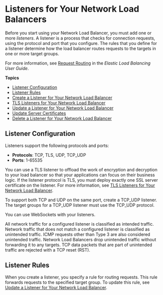 # Listeners for Your Network Load Balancers<a name="load-balancer-listeners"></a>

Before you start using your Network Load Balancer, you must add one or more *listeners*\. A listener is a process that checks for connection requests, using the protocol and port that you configure\. The rules that you define for a listener determine how the load balancer routes requests to the targets in one or more target groups\.

For more information, see [Request Routing](https://docs.aws.amazon.com/elasticloadbalancing/latest/userguide/how-elastic-load-balancing-works.html#request-routing) in the *Elastic Load Balancing User Guide*\.

**Topics**
+ [Listener Configuration](#listener-configuration)
+ [Listener Rules](#listener-rules)
+ [Create a Listener for Your Network Load Balancer](create-listener.md)
+ [TLS Listeners for Your Network Load Balancer](create-tls-listener.md)
+ [Update a Listener for Your Network Load Balancer](listener-update-rules.md)
+ [Update Server Certificates](listener-update-certificates.md)
+ [Delete a Listener for Your Network Load Balancer](delete-listener.md)

## Listener Configuration<a name="listener-configuration"></a>

Listeners support the following protocols and ports:
+ **Protocols**: TCP, TLS, UDP, TCP\_UDP
+ **Ports**: 1\-65535

You can use a TLS listener to offload the work of encryption and decryption to your load balancer so that your applications can focus on their business logic\. If the listener protocol is TLS, you must deploy exactly one SSL server certificate on the listener\. For more information, see [TLS Listeners for Your Network Load Balancer](create-tls-listener.md)\.

To support both TCP and UDP on the same port, create a TCP\_UDP listener\. The target groups for a TCP\_UDP listener must use the TCP\_UDP protocol\.

You can use WebSockets with your listeners\.

All network traffic for a configured listener is classified as intended traffic\. Network traffic that does not match a configured listener is classified as unintended traffic\. ICMP requests other than Type 3 are also considered unintended traffic\. Network Load Balancers drop unintended traffic without forwarding it to any targets\. TCP data packets that are part of unintended traffic are rejected with a TCP reset \(RST\)\.

## Listener Rules<a name="listener-rules"></a>

When you create a listener, you specify a rule for routing requests\. This rule forwards requests to the specified target group\. To update this rule, see [Update a Listener for Your Network Load Balancer](listener-update-rules.md)\.